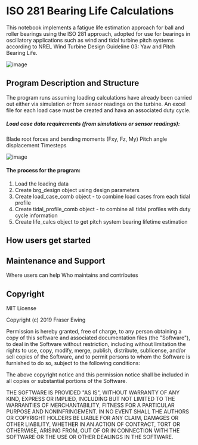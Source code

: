 # ISO 281 Bearing Life Calculations

This notebook implements a fatigue life estimation approach for ball and roller bearings using the ISO 281 approach, adopted for use for bearings in oscillatory applications such as wind and tidal turbine pitch systems according to NREL Wind Turbine Design Guideline 03: Yaw and Pitch Bearing Life.

![image](https://user-images.githubusercontent.com/25690525/54380499-8c4c9500-4683-11e9-8c0d-528f0ed48c2d.png)

## Program Description and Structure
The program runs assuming loading calculations have already been carried out either via simulation or from sensor readings on the turbine. An excel file for each load case must be created and hava an associated duty cycle. 

##### Load case data requirements (from simulations or sensor readings):
Blade root forces and bending moments (Fxy, Fz, My)
Pitch angle displacement
Timesteps

![image](https://user-images.githubusercontent.com/25690525/54380602-c6b63200-4683-11e9-8d8c-0b45f0eb7df1.png)


#### The process for the program:
1) Load the loading data
2) Create brg_design object using design parameters
3) Create load_case_comb object  - to combine load cases from each tidal profile
4) Create tidal_profile_comb object - to combine all tidal profiles with duty cycle information
5) Create life_calcs object to get pitch system bearing lifetime estimation



## How users get started



## Maintenance and Support
Where users can help
Who maintains and contributes

## Copyright

MIT License

Copyright (c) 2019 Fraser Ewing

Permission is hereby granted, free of charge, to any person obtaining a copy
of this software and associated documentation files (the "Software"), to deal
in the Software without restriction, including without limitation the rights
to use, copy, modify, merge, publish, distribute, sublicense, and/or sell
copies of the Software, and to permit persons to whom the Software is
furnished to do so, subject to the following conditions:

The above copyright notice and this permission notice shall be included in all
copies or substantial portions of the Software.

THE SOFTWARE IS PROVIDED "AS IS", WITHOUT WARRANTY OF ANY KIND, EXPRESS OR
IMPLIED, INCLUDING BUT NOT LIMITED TO THE WARRANTIES OF MERCHANTABILITY,
FITNESS FOR A PARTICULAR PURPOSE AND NONINFRINGEMENT. IN NO EVENT SHALL THE
AUTHORS OR COPYRIGHT HOLDERS BE LIABLE FOR ANY CLAIM, DAMAGES OR OTHER
LIABILITY, WHETHER IN AN ACTION OF CONTRACT, TORT OR OTHERWISE, ARISING FROM,
OUT OF OR IN CONNECTION WITH THE SOFTWARE OR THE USE OR OTHER DEALINGS IN THE
SOFTWARE.
